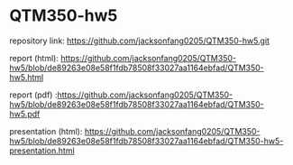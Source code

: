 # QTM350-hw5
repository link: https://github.com/jacksonfang0205/QTM350-hw5.git


report (html): https://github.com/jacksonfang0205/QTM350-hw5/blob/de89263e08e58f1fdb78508f33027aa1164ebfad/QTM350-hw5.html


report (pdf) :https://github.com/jacksonfang0205/QTM350-hw5/blob/de89263e08e58f1fdb78508f33027aa1164ebfad/QTM350-hw5.pdf


presentation (html): https://github.com/jacksonfang0205/QTM350-hw5/blob/de89263e08e58f1fdb78508f33027aa1164ebfad/QTM350-hw5-presentation.html
